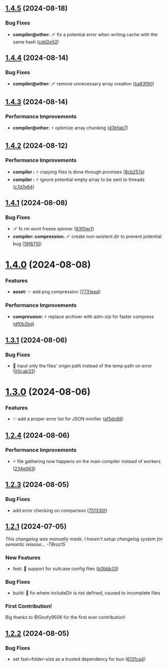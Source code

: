 ## [1.4.5](https://github.com/TBroz15/SuitcaseJS/compare/v1.4.4...v1.4.5) (2024-08-18)


### Bug Fixes

* **compiler@other:** :adhesive_bandage: fix a potential error when writing cache with the same hash ([cdd2e52](https://github.com/TBroz15/SuitcaseJS/commit/cdd2e529c37ce0588ae5fc66297e53d9fff83c9f))

## [1.4.4](https://github.com/TBroz15/SuitcaseJS/compare/v1.4.3...v1.4.4) (2024-08-14)


### Bug Fixes

* **compiler@other:** :adhesive_bandage: remove unnecessary array creation ([ba83f90](https://github.com/TBroz15/SuitcaseJS/commit/ba83f90accc743d5a4fd3228fb37e40234c382fd))

## [1.4.3](https://github.com/TBroz15/SuitcaseJS/compare/v1.4.2...v1.4.3) (2024-08-14)


### Performance Improvements

* **compiler@other:** :zap: optimize array chunking ([d3bfab7](https://github.com/TBroz15/SuitcaseJS/commit/d3bfab79d8bfbc85c47d69baf7b6a2ef8756cb48))

## [1.4.2](https://github.com/TBroz15/SuitcaseJS/compare/v1.4.1...v1.4.2) (2024-08-12)


### Performance Improvements

* **compiler <other>:** :zap: copying files is done through promises ([8cb257a](https://github.com/TBroz15/SuitcaseJS/commit/8cb257a8387429b03f5c5407039d4514fd9582d9))
* **compiler <other>:** :zap: ignore potential empty array to be sent to threads ([c7d7e64](https://github.com/TBroz15/SuitcaseJS/commit/c7d7e64f63a2059e14280e4820fd7ab2df7b8228))

## [1.4.1](https://github.com/TBroz15/SuitcaseJS/compare/v1.4.0...v1.4.1) (2024-08-08)


### Bug Fixes

* :adhesive_bandage: fs rm wont freeze spinner ([93f0ecf](https://github.com/TBroz15/SuitcaseJS/commit/93f0ecf599e72d7da70106ac677aa1160cf2cdd9))
* **compiler: compression:** :adhesive_bandage: create non-existent dir to prevent potential bug ([19f8710](https://github.com/TBroz15/SuitcaseJS/commit/19f8710b3dfd4d260684de9736f15f207ec04a3b))

# [1.4.0](https://github.com/TBroz15/SuitcaseJS/compare/v1.3.1...v1.4.0) (2024-08-08)


### Features

* **asset:** :sparkles: add png compression ([7731eed](https://github.com/TBroz15/SuitcaseJS/commit/7731eed22879c3af125ec2f712a9c178de223bf6))


### Performance Improvements

* **compression:** :zap: replace archiver with adm-zip for faster compress ([df0b2bd](https://github.com/TBroz15/SuitcaseJS/commit/df0b2bd03d6939169937f3f6c68ea7f5857d88f8))

## [1.3.1](https://github.com/TBroz15/SuitcaseJS/compare/v1.3.0...v1.3.1) (2024-08-06)


### Bug Fixes

* :bug: input only the files' origin path instead of the temp path on error ([00cab33](https://github.com/TBroz15/SuitcaseJS/commit/00cab33f609092aa43b26212b4a1f03ffdc7146d))

# [1.3.0](https://github.com/TBroz15/SuitcaseJS/compare/v1.2.4...v1.3.0) (2024-08-06)


### Features

* :sparkles: add a proper error list for JSON minifier ([af5dc68](https://github.com/TBroz15/SuitcaseJS/commit/af5dc68d654249caa43e8671a30d11fcf46c0296))

## [1.2.4](https://github.com/TBroz15/SuitcaseJS/compare/v1.2.3...v1.2.4) (2024-08-06)


### Performance Improvements

* :zap: file gathering now happens on the main compiler instead of workers ([234e063](https://github.com/TBroz15/SuitcaseJS/commit/234e06329d174e135a4d4e066110d4919c041f1d))

## [1.2.3](https://github.com/TBroz15/SuitcaseJS/compare/v1.2.2...v1.2.3) (2024-08-05)


### Bug Fixes

* add error checking on comparison ([751330f](https://github.com/TBroz15/SuitcaseJS/commit/751330f3f2fb6379f479682e1c5d540a64900ec8))

## [1.2.1](https://github.com/TBroz15/SuitcaseJS/compare/v1.1.2...v1.2.1) (2024-07-05)


*This changelog was manually made. I haven't setup changelog system for semantic release... -TBroz15* 

### New Features

* feat: 🔧 support for suitcase config files ([b0bbb33](https://github.com/TBroz15/SuitcaseJS/commit/b0bbb33eba95b4ef7fa198b0ec800491e5af03e9))

### Bug Fixes

* build: 💚 fix where includeDir is not defined, caused to incomplete files

### First Contribution!

Big thanks to @Goofy9506 for the first ever contribution!

## [1.2.2](https://github.com/TBroz15/SuitcaseJS/compare/v1.2.1...v1.2.2) (2024-08-05)


### Bug Fixes

* set fast=folder-size as a trusted dependency for bun ([612fca4](https://github.com/TBroz15/SuitcaseJS/commit/612fca48201442cc7932405a20d80c3968e6ca2a))
